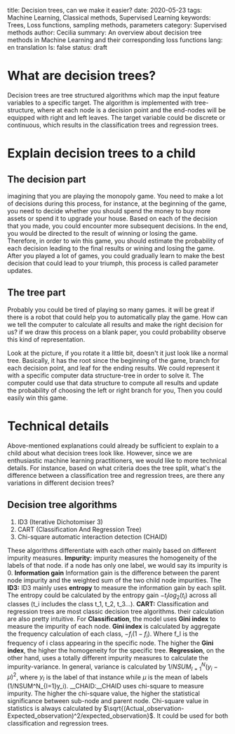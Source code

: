 title: Decision trees, can we make it easier?
date:	2020-05-23
tags: Machine Learning, Classical methods, Supervised Learning
keywords: Trees, Loss functions, sampling methods, parameters
category: Supervised methods
author: Cecilia
summary: An overview about decision tree methods in Machine Learning and their corresponding loss functions
lang: en
translation	Is: false
status: draft
# What are decision trees?

Decision trees are tree structured algorithms which map the input feature variables to a specific target. The algorithm is implemented with tree-structure, where at each node is a decision point and the end-nodes will be equipped with right and left leaves. The target variable could be discrete or continuous, which results in the classification trees and regression trees.

# Explain decision trees to a child
## The decision part
imagining that you are playing the monopoly game. You need to make a lot of decisions during this process, for instance, at the beginning of the game, you need to decide whether you should spend the money to buy more assets or spend it to upgrade your house. Based on each of the decision that you made, you could encounter more subsequent decisions. In the end, you would be directed to the result of winning or losing the game.
Therefore, in order to win this game, you should estimate the probability of each decision leading to the final results or wining and losing the game. After you played a lot of games, you could gradually learn to make the best decision that could lead to your triumph, this process is called parameter updates.

## The tree part
Probably you could be tired of playing so many games. it will be great if there is a robot that could help you to automatically play the game. How can we tell the computer to calculate all results and make the right decision for us? if we draw this process on a blank paper, you could probability observe this kind of representation.

Look at the picture, if you rotate it a little bit, doesn't it just look like a normal tree. Basically, it has the root since the beginning of the game, branch for each decision point, and leaf for the ending results. We could represent it with a specific computer data structure-tree in order to solve it. The computer could use that data structure to compute all results and update the probability of choosing the left or right branch for you, Then you could easily win this game.

# Technical details

Above-mentioned explanations could already be sufficient to explain to a child about what decision trees look like. However, since we are enthusiastic machine learning practitioners, we would like to more technical details. For instance, based on what criteria does the tree split, what's the difference between a classification tree and regression trees, are there any variations in different decision trees?

## Decision tree algorithms
1. ID3 (Iterative Dichotomiser 3)
2. CART (Classification And Regression Tree)
3. Chi-square automatic interaction detection (CHAID)

These algorithms differentiate with each other mainly based on different impurity measures. 
__Impurity:__ impurity measures the homogeneity of the labels of that node. if a node has only one label, we would say its impurity is 0.
__Information gain__ Information gain is the difference between the parent node impurity and the weighted sum of the two child node impurities. The
__ID3:__ ID3 mainly uses **entropy** to measure the information gain by each split. The entropy could be calculated by the entropy gain $-t_ilog_2(t_i)$ across all classes (t_i includes the class t_1, t_2, t_3...).
__CART:__ Classification and regression trees are most classic decision tree algorithms. their calculation are also pretty intuitive. For **Classification**, the model uses **Gini index** to measure the impurity of each node. **Gini index** is calculated by aggregate the frequency calculation of each class, $-f_i(1-f_i)$. Where f_I is the frequency of i class appearing in the specific node. The higher the  **Gini index**, the higher the homogeneity  for the specific tree.
**Regression**, on the other hand, uses a totally different impurity measures to calculate the impurity-variance. In general, variance is calculated by $1/NSUM^N_{I=1}(y_i-\mu)^2$, where $y_I$ is the label of that instance while $\mu$ is the mean of labels (1/NSUM^N_{I=1}y_i).
__CHAID:__CHAID uses chi-square to measure impurity. The higher the chi-square value, the higher the statistical significance between sub-node and parent node. Chi-square value in statistics is always calculated by $\sqrt{(Actual_observation-Expected_observation)^2/expected_observation}$. It could be used for both classification and regression trees.